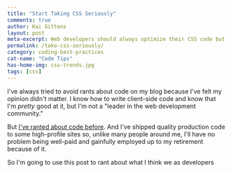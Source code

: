 ```yaml
---
title: "Start Taking CSS Seriously"
comments: true
author: Kai Gittens
layout: post
meta-excerpt: Web developers should always optimize their CSS code but far too many don't. The rise of the mobile web has now forced them to change.
permalink: /take-css-seriously/
category: coding-best-practices
cat-name: "Code Tips"
has-home-img: css-trends.jpg
tags: [css]
---
```

I've always tried to avoid rants about code on my blog because I've felt my opinion didn't matter. I know how to write client-side code and know that I'm <em>pretty</em> good at it, but I'm not a "leader in the web development community."

But <a href="/write-code-every-f--king-day/">I've ranted about code before</a>. And I've shipped quality production code to some high-profile sites so, unlike many people around me, I'll have no problem being well-paid and gainfully employed up to my retirement because of it.

So I'm going to use this post to rant about what I think we as developers 